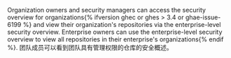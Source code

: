 Organization owners and security managers can access the security overview for organizations{% ifversion ghec or ghes > 3.4 or ghae-issue-6199 %} and view their organization's repositories via the enterprise-level security overview. Enterprise owners can use the enterprise-level security overview to view all repositories in their enterprise's organizations{% endif %}. 团队成员可以看到团队具有管理权限的仓库的安全概述。
